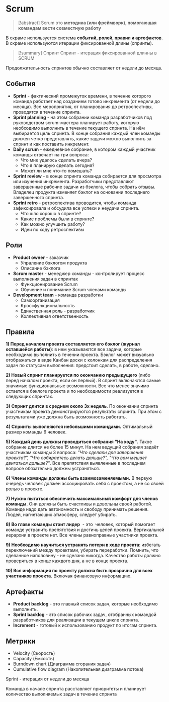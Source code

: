 # Scrum
> [!abstract] Scrum
> это **методика (или фреймворк), помогающая командам вести совместную работу**

В скраме используется система **событий, ролей, правил и артефактов**.
В скраме используются итерации фиксированной длины (спринты).
> [!summary] Спринт
> Спринт - итерация фиксированной длинны в SCRUM

Продолжительность спринтов обычно составляет от недели до месяца.  

## События
- **Sprint** - фактический промежуток времени, в течение которого команда работает над созданием готово инкремента (от недели до месяца). Все мероприятия, от планирования до ретроспективы, проводятся в течение спринта.
- **Sprint planning** - на этом собрании команда разработчиков под руководством scrum-мастера планирует работу, которую необходимо выполнить в течение текущего спринта. На нём выбирается цель спринта. В конце собрания каждый член команды должен четко представлять, какие задачи можно выполнить за спринт и как поставить инкремент.
- **Daily scrum** - ежедневное собрание, в котором каждый участник команды отвечает на три вопроса:
	 - Что мне удалось сделать вчера?
	 - Что я планирую сделать сегодня?
	 - Может ли мне что-то помешать?
- **Sprint review** - в конце спринта команда собирается для просмотра или изучения инкремента. Разработчики представляют завершенные рабочие задачи из бэклога, чтобы собрать отзывы. Владелец продукта изменяет бэклог на основании последнего завершенного спринта.
- **Sprint retro** - ретроспектива проводится, чтобы команда зафиксировала и обсудила все успехи и неудачи спринта.
	- Что шло хорошо в спринте?
	- Какие проблемы были в спринте?
	- Как можно улучшить работу?
	- Идеи по ходу ретроспективы

## Роли
- **Product owner** - заказчик 
	- Упраление бэклогом продукта
	- Описание бэклога
- **Scrum master** - менеджер команды - контролирует процесс выполнения задач в спринтах 
	- Функционирование Scrum
	- Обучение и понимание Scrum членами команды
- **Development team** - команда разработки
	- Самоорганизация
	- Кроссфункциональность
	- Единственная роль - разработчик
	- Коллективная ответственность

## Правила
**1) Перед началом проекта составляется его бэклог (журнал оставшейся работы)**: в нем указываются все задачи, которые необходимо выполнить в течении проекта. Бэклог может визуально отображаться в виде Канбан доски с колонкам для распределения задач по статусам выполнения: предстоит сделать, в работе, сделано. 

**2) Новый спринт планируется по окончанию предыдущего** (либо перед началом проекта, если он первый). В спринт включаются самые значимые функциональные возможности. Все что менее значимо остается в бэклоге проекта и по необходимости реализуется в следующих спринтах.

**3) Спринт длится в среднем около 3х недель**. По окончании спринта участникам проекта демонстрируются результаты спринта. При этом с результатами уже должна быть возможность работать.

**4) Спринты выполняются небольшими командами.** Оптимальный размер команды 6 человек.  

**5) Каждый день должны проводиться собрания "На ходу"**. Такое собрание длится не более 15 минут. На нем ведущий собрания задаёт участникам команды 3 вопроса: _"Что сделали для завершения проекта?", "Что собираетесь делать дальше?", "Что вам мешает двигаться дальше?"_. Все препятствия выявленные в последнем вопросе обязательно должны устраняться. 

**6) Члены команды должны быть взаимозаменяемыми.** В первую очередь человек должен ассоциировать себя с проектом, а не со своей ролью в проекте. 

**7) Нужно пытаться обеспечить максимальный комфорт для членов команды.** Они должны быть счастливы и довольны своей работой. Команде надо дать автономность и свободу принимать решения. Людей, нагнетающих атмосферу, следует убирать.

**8) Во главе команды стоит лидер**  - это  человек, который помогает команде устранить препятствия и достичь целей проекта. Вертикальной иерархии в проекте нет. Все члены равноправные участники проекта.

**9) Необходимо научиться устранять потери в ходе проекта**: избегать переключений между проектами, убирать переработки. Помнить, что сделанное наполовину - не сделано никогда. Качество работы должно проверяться в конце каждого дня, а не в конце проекта.

**10) Вся информация по проекту должна быть прозрачна для всех участников проекта.** Включая финансовую информацию.

## Артефакты
- **Product backlog** - это главный список задач, которые необходимо выполнить.
- **Sprint backlog** - это список рабочих задач, отобранных командой разработчиков для реализации в текущем цикле спринта.
- **Increment** - готовый к использованию продукт по итогам спринта.


## Метрики
- Velocity (Скорость)
- Capacity (Емкость)
- Burndown chart (Диаграмма сгорания задач)
- Cumulative flow diagram (Накопительная диаграмма потока)

Sprint - итерация от недели до месяца  

Команда в начале спринта расставляет приоритеты и планирует количество выполняемых задач в течение спринта